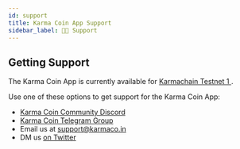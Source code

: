 ```yaml
---
id: support
title: Karma Coin App Support
sidebar_label: 👩‍💻 Support
---
```


## Getting Support

The Karma Coin App is currently available for [Karmachain Testnet 1
](/testnet). 

Use one of these options to get support for the Karma Coin App:

- [Karma Coin Community Discord](http://bit.ly/3z9fvNe)
- [Karma Coin Telegram Group](https://t.me/karmacoinapp/13)
- Email us at [support@karmaco.in](mailto:support@karmaco.in)
- DM us [on Twitter](https://twitter.com/TeamKarmaCoin)
